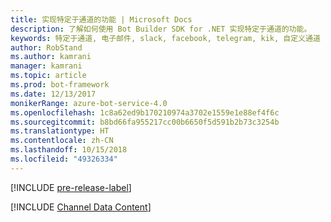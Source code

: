 ```yaml
---
title: 实现特定于通道的功能 | Microsoft Docs
description: 了解如何使用 Bot Builder SDK for .NET 实现特定于通道的功能。
keywords: 特定于通道, 电子邮件, slack, facebook, telegram, kik, 自定义通道
author: RobStand
ms.author: kamrani
manager: kamrani
ms.topic: article
ms.prod: bot-framework
ms.date: 12/13/2017
monikerRange: azure-bot-service-4.0
ms.openlocfilehash: 1c8a62ed9b170210974a3702e1559e1e88ef4f6c
ms.sourcegitcommit: b8bd66fa955217cc00b6650f5d591b2b73c3254b
ms.translationtype: HT
ms.contentlocale: zh-CN
ms.lasthandoff: 10/15/2018
ms.locfileid: "49326334"
---
```

[!INCLUDE [pre-release-label](../includes/pre-release-label.md)]

[!INCLUDE [Channel Data Content](../includes/snippet-channeldata.md)]
